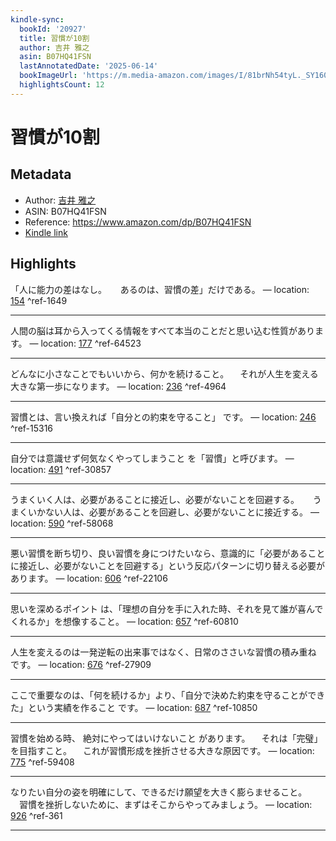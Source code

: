 ```yaml
---
kindle-sync:
  bookId: '20927'
  title: 習慣が10割
  author: 吉井 雅之
  asin: B07HQ41FSN
  lastAnnotatedDate: '2025-06-14'
  bookImageUrl: 'https://m.media-amazon.com/images/I/81brNh54tyL._SY160.jpg'
  highlightsCount: 12
---
```

# 習慣が10割
## Metadata
* Author: [吉井 雅之](https://www.amazon.comundefined)
* ASIN: B07HQ41FSN
* Reference: https://www.amazon.com/dp/B07HQ41FSN
* [Kindle link](kindle://book?action=open&asin=B07HQ41FSN)

## Highlights
「人に能力の差はなし。 　 あるのは、習慣の差」だけである。 — location: [154](kindle://book?action=open&asin=B07HQ41FSN&location=154) ^ref-1649

---
人間の脳は耳から入ってくる情報をすべて本当のことだと思い込む性質があります。 — location: [177](kindle://book?action=open&asin=B07HQ41FSN&location=177) ^ref-64523

---
どんなに小さなことでもいいから、何かを続けること。 　それが人生を変える大きな第一歩になります。 — location: [236](kindle://book?action=open&asin=B07HQ41FSN&location=236) ^ref-4964

---
習慣とは、言い換えれば「自分との約束を守ること」 です。 — location: [246](kindle://book?action=open&asin=B07HQ41FSN&location=246) ^ref-15316

---
自分では意識せず何気なくやってしまうこと を「習慣」と呼びます。 — location: [491](kindle://book?action=open&asin=B07HQ41FSN&location=491) ^ref-30857

---
うまくいく人は、必要があることに接近し、必要がないことを回避する。 　 うまくいかない人は、必要があることを回避し、必要がないことに接近する。 — location: [590](kindle://book?action=open&asin=B07HQ41FSN&location=590) ^ref-58068

---
悪い習慣を断ち切り、良い習慣を身につけたいなら、意識的に「必要があることに接近し、必要がないことを回避する」という反応パターンに切り替える必要があります。 — location: [606](kindle://book?action=open&asin=B07HQ41FSN&location=606) ^ref-22106

---
思いを深めるポイント は、「理想の自分を手に入れた時、それを見て誰が喜んでくれるか」を想像すること。 — location: [657](kindle://book?action=open&asin=B07HQ41FSN&location=657) ^ref-60810

---
人生を変えるのは一発逆転の出来事ではなく、日常のささいな習慣の積み重ね です。 — location: [676](kindle://book?action=open&asin=B07HQ41FSN&location=676) ^ref-27909

---
ここで重要なのは、「何を続けるか」より、「自分で決めた約束を守ることができた」という実績を作ること です。 — location: [687](kindle://book?action=open&asin=B07HQ41FSN&location=687) ^ref-10850

---
習慣を始める時、 絶対にやってはいけないこと があります。 　それは「完璧」を目指すこと。 　これが習慣形成を挫折させる大きな原因です。 — location: [775](kindle://book?action=open&asin=B07HQ41FSN&location=775) ^ref-59408

---
なりたい自分の姿を明確にして、できるだけ願望を大きく膨らませること。 　習慣を挫折しないために、まずはそこからやってみましょう。 — location: [926](kindle://book?action=open&asin=B07HQ41FSN&location=926) ^ref-361

---
